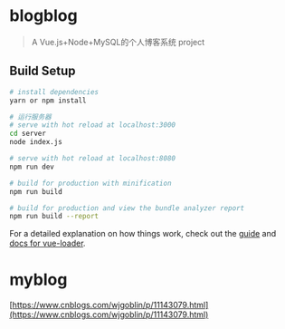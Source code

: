 <!--
 * @Author: luting 18851908011@qq.com
 * @Date: 2022-11-23 14:56:09
 * @LastEditors: luting 18851908011@qq.com
 * @LastEditTime: 2022-11-24 09:52:37
 * @FilePath: \myblog-master\README.md
 * @Description: 这是默认设置,请设置`customMade`, 打开koroFileHeader查看配置 进行设置: https://github.com/OBKoro1/koro1FileHeader/wiki/%E9%85%8D%E7%BD%AE
-->
# blogblog

> A Vue.js+Node+MySQL的个人博客系统 project

## Build Setup

``` bash
# install dependencies
yarn or npm install

# 运行服务器
# serve with hot reload at localhost:3000
cd server
node index.js

# serve with hot reload at localhost:8080
npm run dev

# build for production with minification
npm run build

# build for production and view the bundle analyzer report
npm run build --report
```

For a detailed explanation on how things work, check out the [guide](http://vuejs-templates.github.io/webpack/) and [docs for vue-loader](http://vuejs.github.io/vue-loader).
# myblog
[https://www.cnblogs.com/wjgoblin/p/11143079.html](https://www.cnblogs.com/wjgoblin/p/11143079.html)
